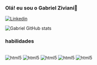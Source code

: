 ### Olá! eu sou o Gabriel Ziviani👋

[![Linkedin](https://img.shields.io/badge/LinkedIn-0077B5?style=for-the-badge&logo=linkedin&logoColor=white)](www.linkedin.com/in/gabrielziviani-7804111ba)



![Gabriel GitHub stats](https://github-readme-stats.vercel.app/api?username=gabriel3113&show_icons=true&theme=radical)

### habilidades

<div style="display:inline_block;"></div>
<br/>

<img align="center" src="https://img.shields.io/badge/HTML-239120?style=for-the-badge&logo=html5&logoColor=white" alt="html5">
<img align="center" src="https://img.shields.io/badge/CSS-239120?&style=for-the-badge&logo=css3&logoColor=white" alt="html5">
<img align="center" src="https://img.shields.io/badge/JavaScript-F7DF1E?style=for-the-badge&logo=javascript&logoColor=black" alt="html5">
<img align="center" src="https://img.shields.io/badge/Bootstrap-563D7C?style=for-the-badge&logo=bootstrap&logoColor=white" alt="html5">
<img align="center" src="https://img.shields.io/badge/C%2B%2B-00599C?style=for-the-badge&logo=c%2B%2B&logoColor=white" alt="html5">

</div>
